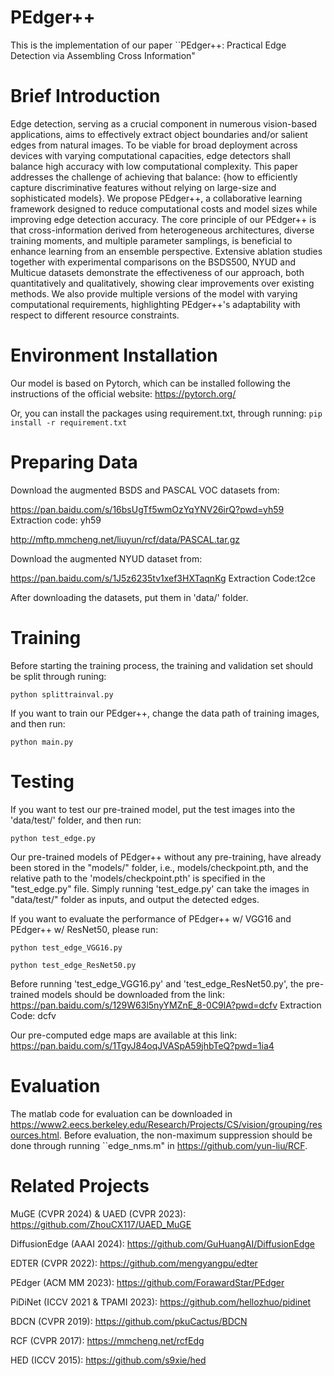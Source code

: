 # PEdger++

This is the implementation of our paper ``PEdger++: Practical Edge Detection via Assembling Cross Information"

# Brief Introduction
Edge detection, serving as a crucial component in numerous vision-based applications, aims to effectively extract object boundaries and/or salient edges from natural images. To be viable for broad deployment across devices with varying computational capacities, edge detectors shall balance high accuracy with low computational complexity. This paper addresses the challenge of achieving that balance: {how to efficiently capture discriminative features without relying on large-size and sophisticated models}. We propose PEdger++, a collaborative learning framework designed to reduce computational costs and model sizes while improving edge detection accuracy. The core principle of our PEdger++ is that cross-information derived from  heterogeneous  architectures, diverse training moments, and multiple parameter samplings, is beneficial to enhance learning from an ensemble perspective. Extensive ablation studies together with experimental comparisons on the BSDS500, NYUD and Multicue datasets demonstrate the effectiveness of our approach, both quantitatively and qualitatively, showing clear improvements over existing methods.  We also provide multiple versions of the model with varying computational requirements, highlighting PEdger++'s adaptability with respect to different resource constraints.


# Environment Installation
Our model is based on Pytorch, which can be installed following the instructions of the official website: https://pytorch.org/

Or, you can install the packages using requirement.txt, through running:
```pip install -r requirement.txt```


# Preparing Data
Download the augmented BSDS and PASCAL VOC datasets from:

https://pan.baidu.com/s/16bsUgTf5wmOzYqYNV26irQ?pwd=yh59 Extraction code: yh59

http://mftp.mmcheng.net/liuyun/rcf/data/PASCAL.tar.gz

Download the augmented NYUD dataset from:

https://pan.baidu.com/s/1J5z6235tv1xef3HXTaqnKg Extraction Code:t2ce

After downloading the datasets, put them in 'data/' folder.

# Training
Before starting the training process, the training and validation set should be split through runing:

```python splittrainval.py```

If you want to train our PEdger++, change the data path of training images, and then run:

```python main.py```

# Testing
If you want to test our pre-trained model, put the test images into the 'data/test/' folder, and then run:

```python test_edge.py```

Our pre-trained models of PEdger++ without any pre-training, have already been stored in the "models/" folder, i.e., models/checkpoint.pth, and the relative path to the 'models/checkpoint.pth' is specified in the "test_edge.py" file. Simply running 'test_edge.py' can take the images in "data/test/" folder as inputs, and output the detected edges.

If you want to evaluate the performance of PEdger++ w/ VGG16 and PEdger++ w/ ResNet50, please run:


```python test_edge_VGG16.py```


```python test_edge_ResNet50.py```

Before running 'test_edge_VGG16.py' and 'test_edge_ResNet50.py', the pre-trained models should be downloaded from the link: 
 https://pan.baidu.com/s/129W63l5nyYMZnE_8-0C9lA?pwd=dcfv Extraction Code: dcfv 



Our pre-computed edge maps are available at this link: https://pan.baidu.com/s/1TgyJ84oqJVASpA59jhbTeQ?pwd=1ia4

# Evaluation
The matlab code for evaluation can be downloaded in https://www2.eecs.berkeley.edu/Research/Projects/CS/vision/grouping/resources.html. Before evaluation, the non-maximum suppression should be done through running ``edge_nms.m" in https://github.com/yun-liu/RCF.

# Related Projects
MuGE (CVPR 2024) & UAED (CVPR 2023): https://github.com/ZhouCX117/UAED_MuGE

DiffusionEdge (AAAI 2024): https://github.com/GuHuangAI/DiffusionEdge

EDTER (CVPR 2022): https://github.com/mengyangpu/edter

PEdger (ACM MM 2023): https://github.com/ForawardStar/PEdger

PiDiNet (ICCV 2021 & TPAMI 2023): https://github.com/hellozhuo/pidinet

BDCN (CVPR 2019): https://github.com/pkuCactus/BDCN

RCF (CVPR 2017): https://mmcheng.net/rcfEdg

HED (ICCV 2015): https://github.com/s9xie/hed 
